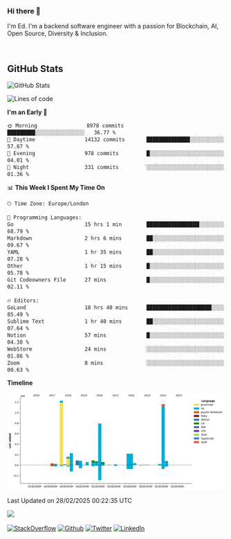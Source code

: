 ### Hi there 👋
 I'm Ed. I'm a backend software engineer with a passion for Blockchain, AI, Open Source, Diversity & Inclusion.

<br />

<h2>GitHub Stats</h2>
<p><img src="https://github-readme-stats.vercel.app/api?username=echarrod&amp;show_icons=true" alt="GitHub Stats"></p>

<!--START_SECTION:waka-->
![Lines of code](https://img.shields.io/badge/From%20Hello%20World%20I%27ve%20Written-4.6%20million%20lines%20of%20code-blue)

**I'm an Early 🐤** 

```text
🌞 Morning                8978 commits        █████████░░░░░░░░░░░░░░░░   36.77 % 
🌆 Daytime                14132 commits       ██████████████░░░░░░░░░░░   57.87 % 
🌃 Evening                978 commits         █░░░░░░░░░░░░░░░░░░░░░░░░   04.01 % 
🌙 Night                  331 commits         ░░░░░░░░░░░░░░░░░░░░░░░░░   01.36 % 
```


📊 **This Week I Spent My Time On** 

```text
🕑︎ Time Zone: Europe/London

💬 Programming Languages: 
Go                       15 hrs 1 min        █████████████████░░░░░░░░   68.79 % 
Markdown                 2 hrs 6 mins        ██░░░░░░░░░░░░░░░░░░░░░░░   09.67 % 
YAML                     1 hr 35 mins        ██░░░░░░░░░░░░░░░░░░░░░░░   07.28 % 
Other                    1 hr 15 mins        █░░░░░░░░░░░░░░░░░░░░░░░░   05.78 % 
Git Codeowners File      27 mins             █░░░░░░░░░░░░░░░░░░░░░░░░   02.11 % 

🔥 Editors: 
GoLand                   18 hrs 40 mins      █████████████████████░░░░   85.49 % 
Sublime Text             1 hr 40 mins        ██░░░░░░░░░░░░░░░░░░░░░░░   07.64 % 
Notion                   57 mins             █░░░░░░░░░░░░░░░░░░░░░░░░   04.38 % 
WebStorm                 24 mins             ░░░░░░░░░░░░░░░░░░░░░░░░░   01.86 % 
Zoom                     8 mins              ░░░░░░░░░░░░░░░░░░░░░░░░░   00.63 % 
```

**Timeline**

![Lines of Code chart](https://raw.githubusercontent.com/echarrod/echarrod/main/assets/bar_graph.png)


 Last Updated on 28/02/2025 00:22:35 UTC
<!--END_SECTION:waka-->

![](https://komarev.com/ghpvc/?username=echarrod)

<p>
<a href="https://stackoverflow.com/users/1014632/ech" target="_blank"><img alt="StackOverflow" src="https://img.shields.io/badge/-Stackoverflow-FE7A16?style=for-the-badge&logo=stack-overflow&logoColor=white" /></a> 
<a href="https://github.com/echarrod" target="_blank"><img alt="Github" src="https://img.shields.io/badge/GitHub-%2312100E.svg?&style=for-the-badge&logo=Github&logoColor=white" /></a> 
<a href="https://twitter.com/e_harrod" target="_blank"><img alt="Twitter" src="https://img.shields.io/badge/twitter-%231DA1F2.svg?&style=for-the-badge&logo=twitter&logoColor=white" /></a> 
<a href="https://www.linkedin.com/in/ed-harrod" target="_blank"><img alt="LinkedIn" src="https://img.shields.io/badge/linkedin-%230077B5.svg?&style=for-the-badge&logo=linkedin&logoColor=white" /></a>
